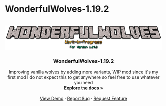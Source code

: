 # WonderfulWolves-1.19.2
<!-- PROJECT LOGO -->
<br />
<div align="center">
  <a href="https://github.com/Voltecite/WonderfulWolves-1.19.2/">
    <img src="images/logo.png" alt="Logo">
  </a>

<h3 align="center">WonderfulWolves-1.19.2</h3>

  <p align="center">
    Improving vanilla wolves by adding more variants, WIP mod since it's my first mod I do not expect this to get anywhere so feel free to use whatever you need
    <br />
    <a href="https://github.com/Voltecite/WonderfulWolves-1.19.2/"><strong>Explore the docs »</strong></a>
    <br />
    <br />
    <a href="https://github.com/Voltecite/WonderfulWolves-1.19.2/">View Demo</a>
    ·
    <a href="https://github.com/Voltecite/WonderfulWolves-1.19.2/issues">Report Bug</a>
    ·
    <a href="https://github.com/Voltecite/WonderfulWolves-1.19.2/issues">Request Feature</a>
  </p>
</div>

